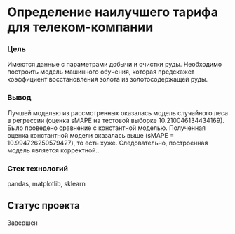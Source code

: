 # Определение наилучшего тарифа для телеком-компании
### Цель
Имеются данные с параметрами добычи и очистки руды. Необходимо построить модель машинного обучения, которая предскажет коэффициент восстановления золота из золотосодержащей руды.
### Вывод
Лучшей моделью из рассмотренных оказалась модель случайного леса в регрессии (оценка sMAPE на тестовой выборке 10.210046134434169). Было проведено сравнение с константной моделью. Полученная оценка константной модели оказалась выше (sMAPE = 10.994726250579427), то есть хуже. Следовательно, построенная модель является корректной..
### Стек технологий
pandas, matplotlib, sklearn
## Статус проекта
Завершен
